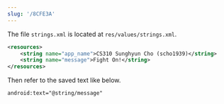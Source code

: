 ```yaml
---
slug: '/8CFE3A'
---
```


The file `strings.xml` is located at `res/values/strings.xml`.

```xml
<resources>
    <string name="app_name">CS310 Sunghyun Cho (scho1939)</string>
    <string name="message">Fight On!</string>
</resources>
```

Then refer to the saved text like below.

```xml
android:text="@string/message"
```
